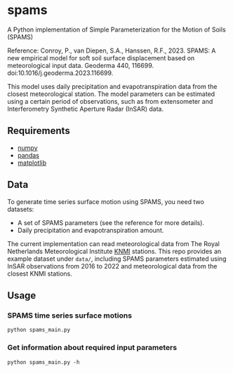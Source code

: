 # spams
A Python implementation of Simple Parameterization for the Motion of Soils (SPAMS)

Reference: Conroy, P., van Diepen, S.A., Hanssen, R.F., 2023. SPAMS: A new empirical model for soft soil surface displacement based on meteorological input data. Geoderma 440, 116699. doi:10.1016/j.geoderma.2023.116699.

This model uses daily precipitation and evapotranspiration data from the closest meteorological station. The model parameters can be estimated using a certain period of observations, such as from extensometer and Interferometry Synthetic Aperture Radar (InSAR) data.

## Requirements
- [numpy](https://numpy.org/)
- [pandas](https://pandas.pydata.org/)
- [matplotlib](https://matplotlib.org/)

## Data
To generate time series surface motion using SPAMS, you need two datasets:
- A set of SPAMS parameters (see the reference for more details).
- Daily precipitation and evapotranspiration amount.

The current implementation can read meteorological data from The Royal Netherlands Meteorological Institute [KNMI](https://www.knmi.nl/nederland-nu/klimatologie/daggegevens) stations. This repo provides an example dataset under `data/`, including SPAMS parameters estimated using InSAR observations from 2016 to 2022 and meteorological data from the closest KNMI stations.

## Usage
### SPAMS time series surface motions
```
python spams_main.py
```

### Get information about required input parameters
```
python spams_main.py -h
```

